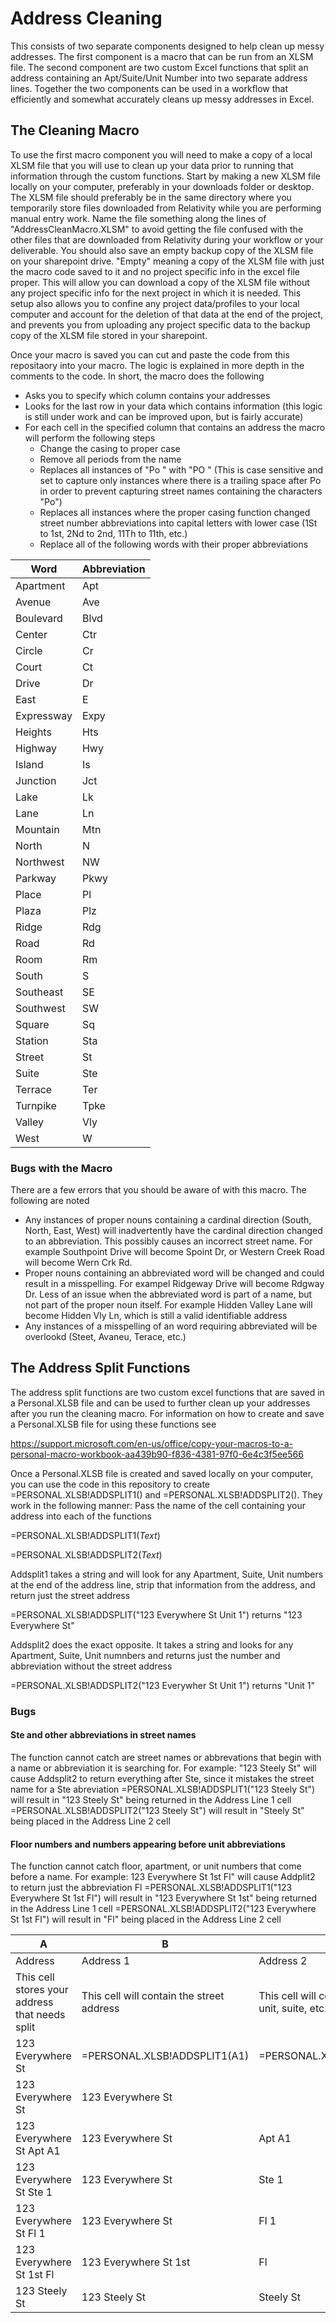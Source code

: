 # Address Cleaning

This consists of two separate components designed to help clean up messy addresses. The first component is a macro that can be run from an XLSM file. The second component are two custom Excel functions that split an address containing an Apt/Suite/Unit Number into two separate address lines. Together the two components can be used in a workflow that efficiently and somewhat accurately cleans up messy addresses in Excel.

## The Cleaning Macro

To use the first macro component you will need to make a copy of a local XLSM file that you will use to clean up your data prior to running that information through the custom functions. Start by making a new XLSM file locally on your computer, preferably in your downloads folder or desktop. The XLSM file should preferably be in the same directory where you temporarily store files downloaded from Relativity while you are performing manual entry work. Name the file something along the lines of "AddressCleanMacro.XLSM" to avoid getting the file confused with the other files that are downloaded from Relativity during your workflow or your deliverable. You should also save an empty backup copy of the XLSM file on your sharepoint drive. "Empty" meaning a copy of the XLSM file with just the macro code saved to it and no project specific info in the excel file proper. This will allow you can download a copy of the XLSM file without any project specific info for the next project in which it is needed. This setup also allows you to confine any project data/profiles to your local computer and account for the deletion of that data at the end of the project, and prevents you from uploading any project specific data to the backup copy of the XLSM file stored in your sharepoint.

Once your macro is saved you can cut and paste the code from this repositaory into your macro. The logic is explained in more depth in the comments to the code. In short, the macro does the following
* Asks you to specify which column contains your addresses
* Looks for the last row in your data which contains information (this logic is still under work and can be improved upon, but is fairly accurate)
* For each cell in the specified column that contains an address the macro will perform the following steps
  - Change the casing to proper case
  - Remove all periods from the name
  - Replaces all instances of "Po " with "PO " (This is case sensitive and set to capture only instances where there is a trailing space after Po in order to prevent capturing street names containing the characters "Po")
  - Replaces all instances where the proper casing function changed street number abbreviations into capital letters with lower case (1St to 1st, 2Nd to 2nd, 11Th to 11th, etc.)
  - Replace all of the following words with their proper abbreviations

Word | Abbreviation
------------ | -------------
Apartment | Apt
Avenue	|Ave
Boulevard	|Blvd
Center	|Ctr
Circle	|Cr
Court|	Ct
Drive	|Dr
East	|E
Expressway|	Expy
Heights|	Hts
Highway|	Hwy
Island|	Is
Junction|	Jct
Lake|	Lk
Lane|	Ln
Mountain|	Mtn
North|	N
Northwest|	NW
Parkway|	Pkwy
Place|	Pl
Plaza|	Plz
Ridge|	Rdg
Road|	Rd
Room|	Rm
South	|S
Southeast	|SE
Southwest|	SW
Square|	Sq
Station|	Sta
Street|	St
Suite|	Ste
Terrace|	Ter
Turnpike|	Tpke
Valley|	Vly
West|	W


### Bugs with the Macro
There are a few errors that you should be aware of with this macro. The following are noted
* Any instances of proper nouns containing a cardinal direction (South, North, East, West) will inadvertently have the cardinal direction changed to an abbreviation. This possibly causes an incorrect street name. For example Southpoint Drive will become Spoint Dr, or Western Creek Road will become Wern Crk Rd.
* Proper nouns containing an abbreviated word will be changed and could result in a misspelling. For exampel Ridgeway Drive will become Rdgway Dr. Less of an issue when the abbreviated word is part of a name, but not part of the proper noun itself. For example Hidden Valley Lane will become Hidden Vly Ln, which is still a valid identifiable address
* Any instances of a misspelling of an word requiring abbreviated will be overlookd (Steet, Avaneu, Terace, etc.)

## The Address Split Functions

The address split functions are two custom excel functions that are saved in a Personal.XLSB file and can be used to further clean up your addresses after you run the cleaning macro. For information on how to create and save a Personal.XLSB file for using these functions see

https://support.microsoft.com/en-us/office/copy-your-macros-to-a-personal-macro-workbook-aa439b90-f836-4381-97f0-6e4c3f5ee566

Once a Personal.XLSB file is created and saved locally on your computer, you can use the code in this repository to create =PERSONAL.XLSB!ADDSPLIT1() and =PERSONAL.XLSB!ADDSPLIT2(). They work in the following manner:
Pass the name of the cell containing your address into each of the functions

=PERSONAL.XLSB!ADDSPLIT1(_Text_)

=PERSONAL.XLSB!ADDSPLIT2(_Text_)

Addsplit1 takes a string and will look for any Apartment, Suite, Unit numbers at the end of the address line, strip that information from the address, and return just the street address

=PERSONAL.XLSB!ADDSPLIT("123 Everywhere St Unit 1") returns "123 Everywhere St"

Addsplit2 does the exact opposite. It takes a string and looks for any Apartment, Suite, Unit numnbers and returns just the number and abbreviation without the street address

=PERSONAL.XLSB!ADDSPLIT2("123 Everywher St Unit 1") returns "Unit 1"

### Bugs
#### Ste and other abbreviations in street names
The function cannot catch are street names or abbrevations that begin with a name or abbreviation it is searching for. 
For example:
"123 Steely St" will cause Addsplit2 to return everything after Ste, since it mistakes the street name for a Ste abreviation
=PERSONAL.XLSB!ADDSPLIT1("123 Steely St") will result in "123 Steely St" being returned in the Address Line 1 cell
=PERSONAL.XLSB!ADDSPLIT2("123 Steely St") will result in "Steely St" being placed in the Address Line 2 cell

#### Floor numbers and numbers appearing before unit abbreviations
The function cannot catch floor, apartment, or unit numbers that come before a name.
For example:
123 Everywhere St 1st Fl" will cause Addplit2 to return just the abbreviation Fl
=PERSONAL.XLSB!ADDSPLIT1("123 Everywhere St 1st Fl") will result in "123 Everywhere St 1st" being returned in the Address Line 1 cell
=PERSONAL.XLSB!ADDSPLIT2("123 Everywhere St 1st Fl") will result in "Fl" being placed in the Address Line 2 cell





A | B | C
-----|-----|----|
Address | Address 1 | Address 2
This cell stores your address that needs split | This cell will contain the street address | This cell will contain the apartment, unit, suite, etc. number
123 Everywhere St | =PERSONAL.XLSB!ADDSPLIT1(A1) | =PERSONAL.XLSB!ADDSPLIT2(A1)
123 Everywhere St | 123 Everywhere St |
123 Everywhere St Apt A1 | 123 Everywhere St | Apt A1
123 Everywhere St  Ste 1 | 123 Everywhere St | Ste 1
123 Everywhere St Fl 1 | 123 Everywhere St | Fl 1
123 Everywhere St 1st Fl | 123 Everywhere St 1st | Fl
123 Steely St | 123 Steely St | Steely St
